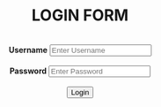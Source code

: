 <!DOCTYPE html>
<?php
    session_start();
?>
<html>
    <head>
        <h1>
            <center>
                LOGIN FORM
            </center>
        </h1>
    </head>
    <body>
        <center>
            <form action="checklogin.php" method="post">
                <div class="container">
                    <br><label for="uname"><b>Username</b></label>
                    <input type="text" placeholder="Enter Username"name="uname"required></br><br>
                    <label for="psw"><b>Password</b></label>
                    <input type="password"placeholder="Enter Password"name="psw"required></br><br>
                    <input type="submit"value="Login"></br><br>
                    <label>
                </div>
            </form>
        </center>
    </body>
</html>